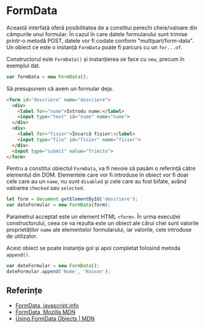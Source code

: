 # FormData

Această interfață oferă posibilitatea de a constitui perechi cheie/valoare din câmpurile unui formular. În cazul în care datele formularului sunt trimise printr-o metodă POST, datele vor fi codate conform "multipart/form-data". Un obiect ce este o instanță `FormData` poate fi parcurs cu un `for...of`.

Constructorul este `FormData()` și instanțierea se face cu `new`, precum în exemplul dat.

```javascript
var formData = new FormData();
```

Să presupunem că avem un formular deja.

```html
<form id="descriere" name="descriere">
  <div>
    <label for="nume">Introdu nume:</label>
    <input type="text" id="nume" name="nume">
  </div>
  <div>
    <label for="fisier">Încarcă fișier:</label>
    <input type="file" id="fisier" name="fisier">
  </div>
  <input type="submit" value="Trimite">
</form>
```
Pentru a constitui obiectul `FormData`, va fi nevoie să pasăm o referință către elementul din DOM. Elementele care vor fi introduse în obiect vor fi doar cele care au un `name`, nu sunt `disabled` și cele care au fost bifate, având valoarea `checked` sau `selected`.

```javascript
let form = document.getElementById('descriere');
var dateFormular = new FormData(form);
```

Parametrul acceptat este un element HTML `<form>`. În urma execuției constructorului, ceea ce va rezulta este un obiect ale cărui chei sunt valorile proprietăților `name` ale elementelor formularului, iar valorile, cele introduse de utilizator.

Acest obiect se poate instanția gol și apoi completat folosind metoda `append()`.

```javascript
var dateFormular = new FormData();
dateFormular.append('Nume', 'Kosson');
```

## Referințe

- [FormData, javascript.info](https://javascript.info/formdata)
- [FormData, Mozilla MDN](https://developer.mozilla.org/en-US/docs/Web/API/FormData)
- [Using FormData Objects | MDN](https://developer.mozilla.org/en-US/docs/Web/API/FormData/Using_FormData_Objects)
